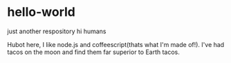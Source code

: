 # hello-world
just another respository
hi humans

Hubot here, I like node.js and coffeescript(thats what I'm made of!).
I've had tacos on the moon and find them far superior to Earth tacos.
